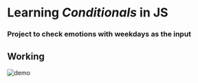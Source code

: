 # Learning *Conditionals* in JS
### Project to check emotions with weekdays as the input

## Working
![demo](https://github.com/dipanshu-codes/weekday-emotions/assets/155516814/08ac6896-292e-4e6f-a0b5-977c78f7b2ba)
